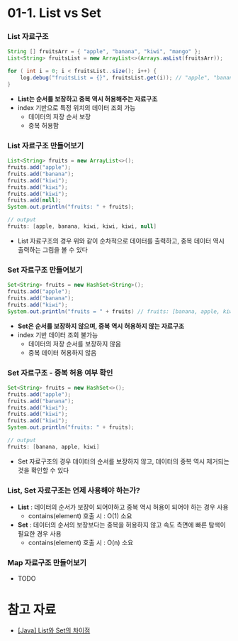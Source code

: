 # 01-1. List vs Set

### List 자료구조

```java
String [] fruitsArr = { "apple", "banana", "kiwi", "mango" };
List<String> fruitsList = new ArrayList<>(Arrays.asList(fruitsArr));

for ( int i = 0; i < fruitsList..size(); i++) {
    log.debug("fruitsList = {}", fruitsList.get(i)); // "apple", "banana", "kiwi", "mango"
}
```

- **List는 순서를 보장하고 중복 역시 허용해주는 자료구조**
- index 기반으로 특정 위치의 데이터 조회 가능
  - 데이터의 저장 순서 보장
  - 중복 허용함

### List 자료구조 만들어보기

```java
List<String> fruits = new ArrayList<>();
fruits.add("apple");
fruits.add("banana");
fruits.add("kiwi");
fruits.add("kiwi");
fruits.add("kiwi");
fruits.add(null);
System.out.println("fruits: " + fruits);
```

```java
// output
fruits: [apple, banana, kiwi, kiwi, kiwi, null]
```

- List 자료구조의 경우 위와 같이 순차적으로 데이터를 출력하고, 중복 데이터 역시 출력하는 그림을 볼 수 있다

### Set 자료구조 만들어보기

```java
Set<String> fruits = new HashSet<String>();
fruits.add("apple");
fruits.add("banana");
fruits.add("kiwi");
System.out.println("fruits = " + fruits) // fruits: [banana, apple, kiwi]
```

- **Set은 순서를 보장하지 않으며, 중복 역시 허용하지 않는 자료구조**
- index 기반 데이터 조회 불가능
  - 데이터의 저장 순서를 보장하지 않음
  - 중복 데이터 허용하지 않음

### Set 자료구조 - 중복 허용 여부 확인

```java
Set<String> fruits = new HashSet<>();
fruits.add("apple");
fruits.add("banana");
fruits.add("kiwi");
fruits.add("kiwi");
fruits.add("kiwi");
System.out.println("fruits: " + fruits);
```

```java
// output
fruits: [banana, apple, kiwi]
```

- Set<T> 자료구조의 경우 데이터의 순서를 보장하지 않고, 데이터의 중복 역시 제거되는 것을 확인할 수 있다

### List, Set 자료구조는 언제 사용해야 하는가?

- **List** : 데이터의 순서가 보장이 되어야하고 중복 역시 허용이 되어야 하는 경우 사용
  - contains(element) 호출 시 : O(1) 소요
- **Set** : 데이터의 순서의 보장보다는 중복을 허용하지 않고 속도 측면에 빠른 탐색이 필요한 경우 사용
  - contains(element) 호출 시 : O(n) 소요

### Map 자료구조 만들어보기

- TODO

# 참고 자료

- [[Java] List와 Set의 차이점](https://living-only-today.tistory.com/233)
